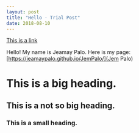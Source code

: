 ```yaml
---
layout: post
title: "Hello - Trial Post"
date: 2018-08-10
---
```


[This is a link](http://google.com)

Hello! My name is Jeamay Palo. Here is my page: [https://jeamaypalo.github.io/JemPalo/](Jem Palo)

# This is a big heading. 
## This is a not so big heading. 
### This is a small heading. 

